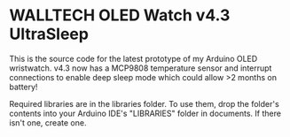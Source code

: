 WALLTECH OLED Watch v4.3 UltraSleep
===================================

This is the source code for the latest prototype of my Arduino OLED wristwatch. v4.3 now has a MCP9808 temperature sensor and interrupt connections to enable deep sleep mode which could allow >2 months on battery!

Required libraries are in the libraries folder. To use them, drop the folder's contents into your Arduino IDE's "LIBRARIES" folder in documents. If there isn't one, create one.
